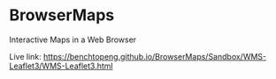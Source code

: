 # BrowserMaps
 Interactive Maps in a Web Browser

 Live link: https://benchtopeng.github.io/BrowserMaps/Sandbox/WMS-Leaflet3/WMS-Leaflet3.html
